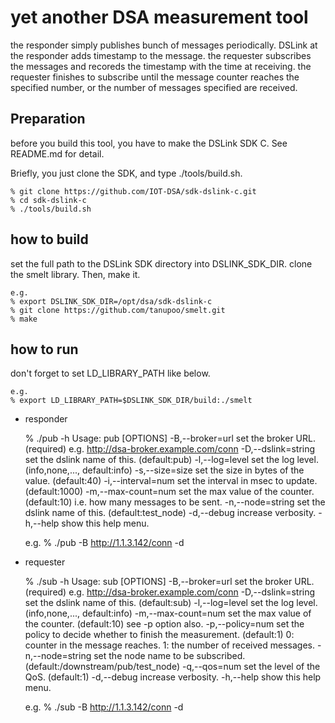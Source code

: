 yet another DSA measurement tool
================================

the responder simply publishes bunch of messages periodically.
DSLink at the responder adds timestamp to the message.
the requester subscribes the messages
and recoreds the timestamp with the time at receiving.
the requester finishes to subscribe until the message counter
reaches the specified number,
or the number of messages specified are received.

## Preparation

before you build this tool, you have to make the DSLink SDK C.
See README.md for detail.

Briefly, you just clone the SDK, and type ./tools/build.sh.

    % git clone https://github.com/IOT-DSA/sdk-dslink-c.git
    % cd sdk-dslink-c
    % ./tools/build.sh

## how to build

set the full path to the DSLink SDK directory into DSLINK_SDK_DIR.
clone the smelt library.  Then, make it.

    e.g.
    % export DSLINK_SDK_DIR=/opt/dsa/sdk-dslink-c
    % git clone https://github.com/tanupoo/smelt.git
    % make

## how to run

don't forget to set LD_LIBRARY_PATH like below.

    e.g.
    % export LD_LIBRARY_PATH=$DSLINK_SDK_DIR/build:./smelt

- responder

    % ./pub -h
    Usage: pub [OPTIONS]
        -B,--broker=url     set the broker URL. (required)
                            e.g. http://dsa-broker.example.com/conn
        -D,--dslink=string  set the dslink name of this. (default:pub)
        -l,--log=level      set the log level.  (info,none,..., default:info)
        -s,--size=size      set the size in bytes of the value. (default:40)
        -i,--interval=num   set the interval in msec to update. (default:1000)
        -m,--max-count=num  set the max value of the counter. (default:10)
                            i.e. how many messages to be sent.
        -n,--node=string    set the dslink name of this. (default:test_node)
        -d,--debug          increase verbosity.
        -h,--help           show this help menu.

    e.g.
    % ./pub -B http://1.1.3.142/conn -d

- requester

    % ./sub -h
    Usage: sub [OPTIONS]
        -B,--broker=url     set the broker URL. (required)
                            e.g. http://dsa-broker.example.com/conn
        -D,--dslink=string  set the dslink name of this. (default:sub)
        -l,--log=level      set the log level.  (info,none,..., default:info)
        -m,--max-count=num  set the max value of the counter. (default:10)
                            see -p option also.
        -p,--policy=num     set the policy to decide whether to finish
                            the measurement. (default:1)
                              0: counter in the message reaches.
                              1: the number of received messages.
        -n,--node=string    set the node name to be subscribed.
                            (default:/downstream/pub/test_node)
        -q,--qos=num        set the level of the QoS. (default:1)
        -d,--debug          increase verbosity.
        -h,--help           show this help menu.

    e.g.
    % ./sub -B http://1.1.3.142/conn -d

